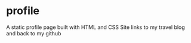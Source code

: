 # profile
A static profile page built with HTML and CSS
Site links to my travel blog and back to my github
